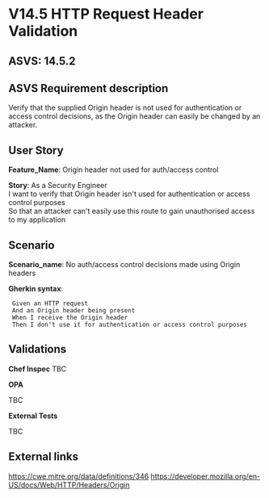# V14.5 HTTP Request Header Validation

## ASVS: 14.5.2

## ASVS Requirement description

Verify that the supplied Origin header is not used for authentication or access control decisions, as the Origin header can easily be changed by an attacker.

## User Story

**Feature_Name**: Origin header not used for auth/access control

**Story**:
As a Security Engineer\
I want to verify that Origin header isn't used for authentication or access control purposes\
So that an attacker can't easily use this route to gain unauthorised access to my application

## Scenario

**Scenario_name**: No auth/access control decisions made using Origin headers

**Gherkin syntax**:

```gherkin
 Given an HTTP request
 And an Origin header being present
 When I receive the Origin header
 Then I don't use it for authentication or access control purposes
```

## Validations

**Chef Inspec**
TBC

**OPA**

TBC

**External Tests**

TBC

## External links

<https://cwe.mitre.org/data/definitions/346>
<https://developer.mozilla.org/en-US/docs/Web/HTTP/Headers/Origin>

